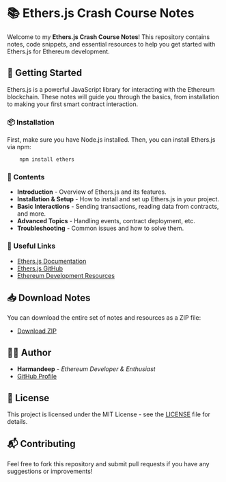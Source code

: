 
# 📚 Ethers.js Crash Course Notes

Welcome to my **Ethers.js Crash Course Notes**! This repository contains notes, code snippets, and essential resources to help you get started with Ethers.js for Ethereum development.

## 🚀 Getting Started

Ethers.js is a powerful JavaScript library for interacting with the Ethereum blockchain. These notes will guide you through the basics, from installation to making your first smart contract interaction.

### 📦 Installation

First, make sure you have Node.js installed. Then, you can install Ethers.js via npm:

```bash
    npm install ethers
```

### 📝 Contents

- **Introduction** - Overview of Ethers.js and its features.
- **Installation & Setup** - How to install and set up Ethers.js in your project.
- **Basic Interactions** - Sending transactions, reading data from contracts, and more.
- **Advanced Topics** - Handling events, contract deployment, etc.
- **Troubleshooting** - Common issues and how to solve them.

### 🔗 Useful Links

- [Ethers.js Documentation](https://docs.ethers.io/)
- [Ethers.js GitHub](https://github.com/ethers-io/ethers.js/)
- [Ethereum Development Resources](https://ethereum.org/en/developers/)

## 📥 Download Notes

You can download the entire set of notes and resources as a ZIP file:

- [Download ZIP](https://github.com/Harmandeep01/Ethers/archive/refs/heads/master.zip)

## 👩‍💻 Author

- **Harmandeep** - *Ethereum Developer & Enthusiast*
- [GitHub Profile](https://github.com/Harmandeep01)

## 📝 License

This project is licensed under the MIT License - see the [LICENSE](https://github.com/git/git-scm.com/blob/main/MIT-LICENSE.txt) file for details.

## 📬 Contributing

Feel free to fork this repository and submit pull requests if you have any suggestions or improvements!
